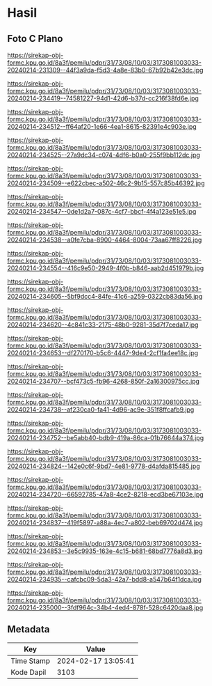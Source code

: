 # Hasil

## Foto C Plano

https://sirekap-obj-formc.kpu.go.id/8a3f/pemilu/pdpr/31/73/08/10/03/3173081003033-20240214-231309--44f3a9da-f5d3-4a8e-83b0-67b92b42e3dc.jpg

https://sirekap-obj-formc.kpu.go.id/8a3f/pemilu/pdpr/31/73/08/10/03/3173081003033-20240214-234419--74581227-94d1-42d6-b37d-cc216f38fd6e.jpg

https://sirekap-obj-formc.kpu.go.id/8a3f/pemilu/pdpr/31/73/08/10/03/3173081003033-20240214-234512--ff64af20-1e66-4ea1-8615-82391e4c903e.jpg

https://sirekap-obj-formc.kpu.go.id/8a3f/pemilu/pdpr/31/73/08/10/03/3173081003033-20240214-234525--27a9dc34-c074-4df6-b0a0-255f9bb112dc.jpg

https://sirekap-obj-formc.kpu.go.id/8a3f/pemilu/pdpr/31/73/08/10/03/3173081003033-20240214-234509--e622cbec-a502-46c2-9b15-557c85b46392.jpg

https://sirekap-obj-formc.kpu.go.id/8a3f/pemilu/pdpr/31/73/08/10/03/3173081003033-20240214-234547--0de1d2a7-087c-4cf7-bbcf-4f4a123e51e5.jpg

https://sirekap-obj-formc.kpu.go.id/8a3f/pemilu/pdpr/31/73/08/10/03/3173081003033-20240214-234538--a0fe7cba-8900-4464-8004-73aa67ff8226.jpg

https://sirekap-obj-formc.kpu.go.id/8a3f/pemilu/pdpr/31/73/08/10/03/3173081003033-20240214-234554--416c9e50-2949-4f0b-b846-aab2d451979b.jpg

https://sirekap-obj-formc.kpu.go.id/8a3f/pemilu/pdpr/31/73/08/10/03/3173081003033-20240214-234605--5bf9dcc4-84fe-41c6-a259-0322cb83da56.jpg

https://sirekap-obj-formc.kpu.go.id/8a3f/pemilu/pdpr/31/73/08/10/03/3173081003033-20240214-234620--4c841c33-2175-48b0-9281-35d7f7ceda17.jpg

https://sirekap-obj-formc.kpu.go.id/8a3f/pemilu/pdpr/31/73/08/10/03/3173081003033-20240214-234653--df270170-b5c6-4447-9de4-2cf1fa4ee18c.jpg

https://sirekap-obj-formc.kpu.go.id/8a3f/pemilu/pdpr/31/73/08/10/03/3173081003033-20240214-234707--bcf473c5-fb96-4268-850f-2a16300975cc.jpg

https://sirekap-obj-formc.kpu.go.id/8a3f/pemilu/pdpr/31/73/08/10/03/3173081003033-20240214-234738--af230ca0-fa41-4d96-ac9e-351f8ffcafb9.jpg

https://sirekap-obj-formc.kpu.go.id/8a3f/pemilu/pdpr/31/73/08/10/03/3173081003033-20240214-234752--be5abb40-bdb9-419a-86ca-01b76644a374.jpg

https://sirekap-obj-formc.kpu.go.id/8a3f/pemilu/pdpr/31/73/08/10/03/3173081003033-20240214-234824--142e0c6f-9bd7-4e81-9778-d4afda815485.jpg

https://sirekap-obj-formc.kpu.go.id/8a3f/pemilu/pdpr/31/73/08/10/03/3173081003033-20240214-234720--66592785-47a8-4ce2-8218-ecd3be67103e.jpg

https://sirekap-obj-formc.kpu.go.id/8a3f/pemilu/pdpr/31/73/08/10/03/3173081003033-20240214-234837--419f5897-a88a-4ec7-a802-beb69702d474.jpg

https://sirekap-obj-formc.kpu.go.id/8a3f/pemilu/pdpr/31/73/08/10/03/3173081003033-20240214-234853--3e5c9935-163e-4c15-b681-68bd7776a8d3.jpg

https://sirekap-obj-formc.kpu.go.id/8a3f/pemilu/pdpr/31/73/08/10/03/3173081003033-20240214-234935--cafcbc09-5da3-42a7-bdd8-a547b64f1dca.jpg

https://sirekap-obj-formc.kpu.go.id/8a3f/pemilu/pdpr/31/73/08/10/03/3173081003033-20240214-235000--3fdf964c-34b4-4ed4-878f-528c6420daa8.jpg


## Metadata

| Key        | Value               |
| ---------- | ------------------- |
| Time Stamp | 2024-02-17 13:05:41 |
| Kode Dapil | 3103                |



